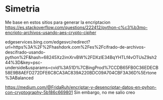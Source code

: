 # Simetria

Me base en estos sitios para generar la encriptacion 
https://es.stackoverflow.com/questions/222412/python-c%c3%b3mo-encripto-archivos-usando-aes-crypto-cipher

edgeservices.bing.com/edgesvc/redirect?url=https%3A%2F%2Fhashdork.com%2Fes%2Fcifrado-de-archivos-descifrado-usando-python%2F&hash=68245Xz2imXrvBW%2FDXzlE34BqYHTLf4vOTUsZ9sh244%3D&key=psc-underside&usparams=cvid%3A51D%7CBingProd%7CCDB65FB0C36EDECB58E9B8AEFD272DFE6C8CA3AC839A220BDC09A704CBF3A36D%5Ertone%3ABalanced

https://medium.com/@FridaRuh/encriptar-y-desencriptar-datos-en-pyhon-con-cryptography-5b186c669801
Sin embargo, no me salio creo
